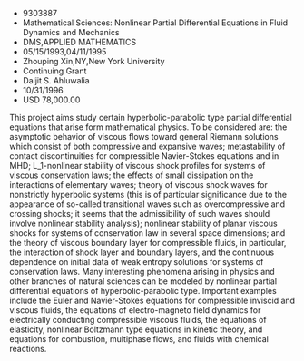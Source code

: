 
* 9303887
* Mathematical Sciences: Nonlinear Partial Differential Equations in Fluid Dynamics and Mechanics
* DMS,APPLIED MATHEMATICS
* 05/15/1993,04/11/1995
* Zhouping Xin,NY,New York University
* Continuing Grant
* Daljit S. Ahluwalia
* 10/31/1996
* USD 78,000.00

This project aims study certain hyperbolic-parabolic type partial differential
equations that arise form mathematical physics. To be considered are: the
asymptotic behavior of viscous flows toward general Riemann solutions which
consist of both compressive and expansive waves; metastability of contact
discontinuities for compressible Navier-Stokes equations and in MHD;
L_1-nonlinear stability of viscous shock profiles for systems of viscous
conservation laws; the effects of small dissipation on the interactions of
elementary waves; theory of viscous shock waves for nonstrictly hyperbolic
systems (this is of particular significance due to the appearance of so-called
transitional waves such as overcompressive and crossing shocks; it seems that
the admissibility of such waves should involve nonlinear stability analysis);
nonlinear stability of planar viscous shocks for systems of conservation law in
several space dimensions; and the theory of viscous boundary layer for
compressible fluids, in particular, the interaction of shock layer and boundary
layers, and the continuous dependence on initial data of weak entropy solutions
for systems of conservation laws. Many interesting phenomena arising in physics
and other branches of natural sciences can be modeled by nonlinear partial
differential equations of hyperbolic-parabolic type. Important examples include
the Euler and Navier-Stokes equations for compressible inviscid and viscous
fluids, the equations of electro-magneto field dynamics for electrically
conducting compressible viscous fluids, the equations of elasticity, nonlinear
Boltzmann type equations in kinetic theory, and equations for combustion,
multiphase flows, and fluids with chemical reactions.
